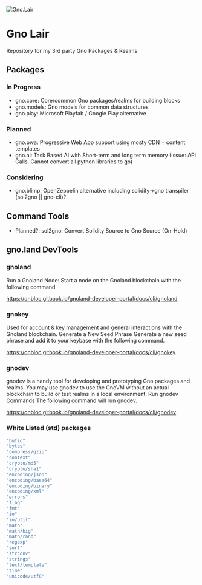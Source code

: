 ![Gno.Lair](https://github.com/AndrewDonelson/gno.lair/blob/main/.design/images/gno.lair.logo-whit.png?raw=true)
# Gno Lair

Repository for my 3rd party Gno Packages &amp; Realms

## Packages

### In Progress

- gno.core: Core/common Gno packages/realms for building blocks
- gno.models: Gno models for common data structures
- gno.play: Microsoft Playfab / Google Play alternative

### Planned

- gno.pwa: Progressive Web App support using mosty CDN + content templates
- gno.ai: Task Based AI with Short-term and long term memory (Issue: APi Calls. Cannot convert all python libraries to go)

### Considering

- gno.blimp: OpenZeppelin alternative including solidity->gno transpiler (sol2gno || gno-cli)?

## Command Tools

- Planned?: sol2gno: Convert Solidity Source to Gno Source (On-Hold)

## gno.land DevTools

### gnoland

Run a Gnoland Node: Start a node on the Gnoland blockchain with the following command.

https://onbloc.gitbook.io/gnoland-developer-portal/docs/cli/gnoland
### gnokey

Used for account & key management and general interactions with the Gnoland blockchain.
Generate a New Seed Phrase
Generate a new seed phrase and add it to your keybase with the following command.

https://onbloc.gitbook.io/gnoland-developer-portal/docs/cli/gnokey

### gnodev

gnodev is a handy tool for developing and prototyping Gno packages and realms. You may use gnodev to use the GnoVM without an actual blockchain to build or test realms in a local environment.
Run gnodev Commands
The following command will run gnodev.

https://onbloc.gitbook.io/gnoland-developer-portal/docs/cli/gnodev


### White Listed (std) packages
```go
"bufio"
"bytes"
"compress/gzip"
"context"
"crypto/md5"
"crypto/sha1"
"encoding/json"
"encoding/base64"
"encoding/binary"
"encoding/xml"
"errors"
"flag"
"fmt"
"io"
"io/util"
"math"
"math/big"
"math/rand"
"regexp"
"sort"
"strconv"
"strings"
"text/template"
"time"
"unicode/utf8"
```